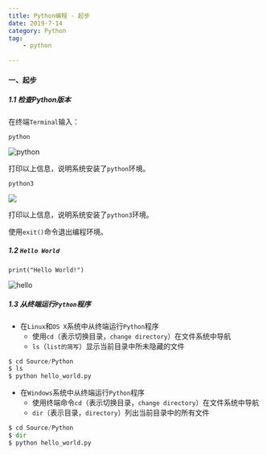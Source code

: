 ```yaml
---
title: Python编程 - 起步
date: 2019-7-14
category: Python
tag: 
    - python
    
---
```


<!--### 第一部分-->
<!------->

#### 一、起步

##### 1.1 检查Python版本

在终端`Terminal`输入：

`python`

<!--more-->


![python](http://ww1.sinaimg.cn/large/9c62a0cfly1g421hw1pmmj20r8046myl.jpg)

打印以上信息，说明系统安装了`python`环境。

`python3`

![](http://ww1.sinaimg.cn/large/9c62a0cfly1g421j0eul4j20r8046q3p.jpg)

打印以上信息，说明系统安装了`python3`环境。

使用`exit()`命令退出编程环境。

##### 1.2 `Hello World`

`print("Hello World!")`

![hello](http://ww1.sinaimg.cn/large/9c62a0cfly1g421p44m2jj20r802omxa.jpg)

##### 1.3 从终端运行`Python`程序

- 在`Linux`和`OS X`系统中从终端运行`Python`程序
    - 使用`cd`（表示切换目录，`change directory`）在文件系统中导航
    - `ls`（`list的简写`）显示当前目录中所未隐藏的文件

```python
$ cd Source/Python
$ ls
$ python hello_world.py
```

- 在`Windows`系统中从终端运行`Python`程序
    - 使用终端命令`cd`（表示切换目录，`change directory`）在文件系统中导航
    - `dir`（表示目录，`directory`）列出当前目录中的所有文件

```python
$ cd Source/Python
$ dir
$ python hello_world.py
```


